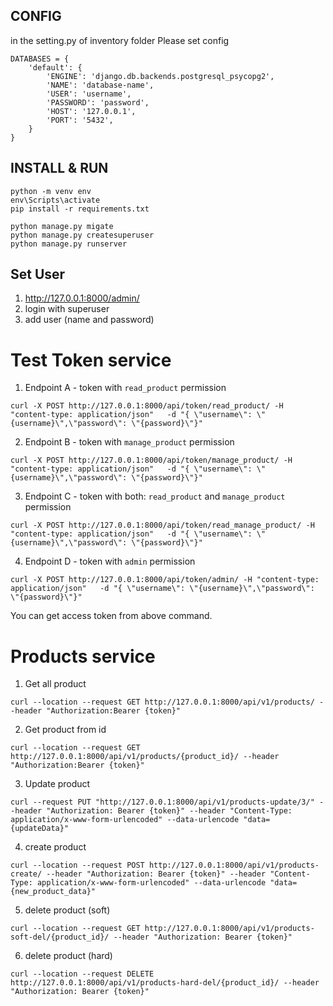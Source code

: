 ## CONFIG
in the setting.py of inventory folder
Please set config
```
DATABASES = {
    'default': {
        'ENGINE': 'django.db.backends.postgresql_psycopg2',
        'NAME': 'database-name', 
        'USER': 'username', 
        'PASSWORD': 'password',
        'HOST': '127.0.0.1', 
        'PORT': '5432',
    }
}
```
## INSTALL & RUN
```
python -m venv env
env\Scripts\activate
pip install -r requirements.txt

python manage.py migate
python manage.py createsuperuser
python manage.py runserver
```

## Set User
1. http://127.0.0.1:8000/admin/
2. login with superuser
3. add user (name and password)

# Test Token service
1. Endpoint A - token with `read_product` permission
```
curl -X POST http://127.0.0.1:8000/api/token/read_product/ -H "content-type: application/json"   -d "{ \"username\": \"{username}\",\"password\": \"{password}\"}"
```
2. Endpoint B - token with `manage_product` permission
```
curl -X POST http://127.0.0.1:8000/api/token/manage_product/ -H "content-type: application/json"   -d "{ \"username\": \"{username}\",\"password\": \"{password}\"}"
```
3. Endpoint C - token with both: `read_product` and `manage_product` permission
```
curl -X POST http://127.0.0.1:8000/api/token/read_manage_product/ -H "content-type: application/json"   -d "{ \"username\": \"{username}\",\"password\": \"{password}\"}"
```
4. Endpoint D - token with `admin` permission
```
curl -X POST http://127.0.0.1:8000/api/token/admin/ -H "content-type: application/json"   -d "{ \"username\": \"{username}\",\"password\": \"{password}\"}"
```

You can get access token from above command.

# Products service
1. Get all product
```
curl --location --request GET http://127.0.0.1:8000/api/v1/products/ --header "Authorization:Bearer {token}"
```
2. Get product from id
```
curl --location --request GET http://127.0.0.1:8000/api/v1/products/{product_id}/ --header "Authorization:Bearer {token}"
```
3. Update product
```
curl --request PUT "http://127.0.0.1:8000/api/v1/products-update/3/" --header "Authorization: Bearer {token}" --header "Content-Type: application/x-www-form-urlencoded" --data-urlencode "data={updateData}"
```

4. create product
```
curl --location --request POST http://127.0.0.1:8000/api/v1/products-create/ --header "Authorization: Bearer {token}" --header "Content-Type: application/x-www-form-urlencoded" --data-urlencode "data={new_product_data}"
```

5. delete product (soft)
```
curl --location --request GET http://127.0.0.1:8000/api/v1/products-soft-del/{product_id}/ --header "Authorization: Bearer {token}"
```

6. delete product (hard)
```
curl --location --request DELETE http://127.0.0.1:8000/api/v1/products-hard-del/{product_id}/ --header "Authorization: Bearer {token}"
```